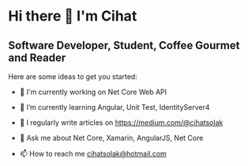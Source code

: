 # Hi there 👋 I'm Cihat

## Software Developer, Student, Coffee Gourmet and Reader

Here are some ideas to get you started:

* 🔭 I'm currently working on Net Core Web API

* 🌱 I’m currently learning Angular, Unit Test, IdentityServer4

* 📝 I regularly write articles on https://medium.com/@cihatsolak

* 💬 Ask me about Net Core, Xamarin, AngularJS, Net Core

* 📫 How to reach me cihatsolak@hotmail.com
